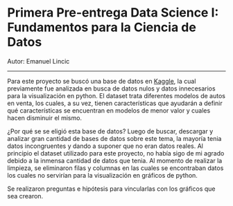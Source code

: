
<h1>Primera Pre-entrega Data Science I: Fundamentos para la Ciencia de Datos</h1>
<p>Autor: Emanuel Lincic</p><hr>

<p>Para este proyecto se buscó una base de datos en <a href="https://www.kaggle.com/datasets/andreinovikov/used-cars-dataset/data">Kaggle</a>, la cual previamente fue analizada en busca de datos nulos y datos innecesarios para la visualización en python. El dataset trata diferentes modelos de autos en venta, los cuales, a su vez, tienen características que ayudarán a definir qué características se encuentran en modelos de menor valor y cuales hacen disminuir el mismo.</p>
<p>¿Por qué se se eligió esta base de datos? Luego de buscar, descargar y analizar gran cantidad de bases de datos sobre este tema, la mayoría tenia datos incongruentes y dando a suponer que no eran datos reales. Al principio el dataset utilizado para este proyecto, no había sigo de mi agrado debido a la inmensa cantidad de datos que tenia. Al momento de realizar la limpieza, se eliminaron filas y columnas en las cuales se encontraban datos los cuales no servirían para la visualización en gráficos de python.</p>
<p>Se realizaron preguntas e hipótesis para vincularlas con los gráficos que sea crearon.</p>